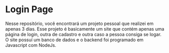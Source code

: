 # Login Page
Nesse repositório, você encontrará um projeto pessoal que realizei em apenas 3 dias. Esse projeto é basicamente um site que contém apenas uma página de login, outra de cadastro e outra caso a pessoa consiga se logar. O site possuí um banco de dados e o backend foi programado em Javascript com NodeJs.

